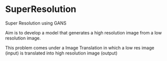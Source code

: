 # SuperResolution
Super Resolution using GANS


Aim is to develop a model that generates a high resolution image from a low resolution image.

This problem comes under a Image Translation in which a low res image (input) is translated into high resolution image (output)


